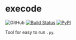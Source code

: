 # execode

![GitHub](https://img.shields.io/github/license/Cologler/execode-python.svg)
[![Build Status](https://travis-ci.com/Cologler/execode-python.svg?branch=master)](https://travis-ci.com/Cologler/execode-python)
[![PyPI](https://img.shields.io/pypi/v/click_anno.svg)](https://pypi.org/project/execode/)

Tool for easy to run `.py`.
